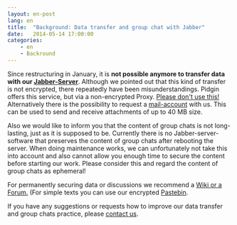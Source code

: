 ```yaml
---
layout: en-post
lang: en
title:  "Background: Data transfer and group chat with Jabber"
date:   2014-05-14 17:00:00
categories:
    - en
    - Backround
---
```

Since restructuring in January, it is **not possible anymore to transfer data with our [Jabber-Server](/en/service/xmpp.html)**. Although we pointed out that this kind of transfer is not encrypted, there repeatedly have been misunderstandings.
Pidgin offers this service, but via a non-encrypted Proxy. [Please don't use this! ](https://wiki.systemli.org/howto/jabber_eng)
Alternatively there is the possibility to request a [mail-account](/en/service/mail.html) with us. This can be used to send and receive attachments of up to 40 MB size.

Also we would like to inform you that the content of group chats is not long-lasting, just as it is supposed to be. Currently there is no Jabber-server-software that preserves the content of group chats after rebooting the server. When doing maintenance works, we can unfortunately not take this into account and also cannot allow you enough time to secure the content before starting our work. Please consider this and regard the content of group chats as ephemeral!

For permanently securing data or discussions we recommend a [Wiki or a Forum.](/en/service/mail.html) (For simple texts you can use our encrypted [Pastebin](https://www.systemli.org/en/service/paste.html).

If you have any suggestions or requests how to improve our data transfer and group chats practice, please [contact us](/en//kontakt.html).
